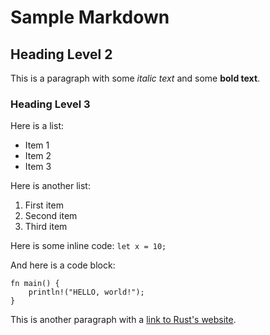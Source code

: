 # Sample Markdown

## Heading Level 2

This is a paragraph with some *italic text* and some **bold text**.

### Heading Level 3

Here is a list:
- Item 1
- Item 2
- Item 3

Here is another list:
1. First item
2. Second item
3. Third item

Here is some inline code: `let x = 10;`

And here is a code block:
```
fn main() {
    println!("HELLO, world!");
}
```
This is another paragraph with a [link to Rust's website](https://www.rust-lang.org).



